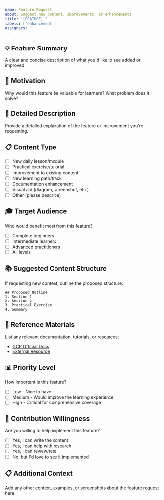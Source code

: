 ```yaml
---
name: Feature Request
about: Suggest new content, improvements, or enhancements
title: '[FEATURE] '
labels: ['enhancement']
assignees: ''
---
```


## 💡 Feature Summary
A clear and concise description of what you'd like to see added or improved.

## 🎯 Motivation
Why would this feature be valuable for learners? What problem does it solve?

## 📖 Detailed Description
Provide a detailed explanation of the feature or improvement you're requesting.

## 📋 Content Type
- [ ] New daily lesson/module
- [ ] Practical exercise/tutorial
- [ ] Improvement to existing content
- [ ] New learning path/track
- [ ] Documentation enhancement
- [ ] Visual aid (diagram, screenshot, etc.)
- [ ] Other (please describe)

## 🎓 Target Audience
Who would benefit most from this feature?
- [ ] Complete beginners
- [ ] Intermediate learners
- [ ] Advanced practitioners
- [ ] All levels

## 📚 Suggested Content Structure
If requesting new content, outline the proposed structure:

```
## Proposed Outline
1. Section 1
2. Section 2
3. Practical Exercise
4. Summary
```

## 🔗 Reference Materials
List any relevant documentation, tutorials, or resources:
- [GCP Official Docs](url)
- [External Resource](url)

## 📊 Priority Level
How important is this feature?
- [ ] Low - Nice to have
- [ ] Medium - Would improve the learning experience
- [ ] High - Critical for comprehensive coverage

## 🤝 Contribution Willingness
Are you willing to help implement this feature?
- [ ] Yes, I can write the content
- [ ] Yes, I can help with research
- [ ] Yes, I can review/test
- [ ] No, but I'd love to see it implemented

## 📋 Additional Context
Add any other context, examples, or screenshots about the feature request here.
